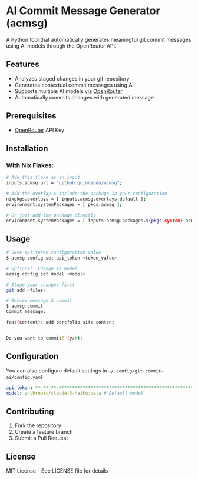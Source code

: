 # AI Commit Message Generator (acmsg)

A Python tool that automatically generates meaningful git commit messages using AI models through the OpenRouter API.

## Features

- Analyzes staged changes in your git repository
- Generates contextual commit messages using AI
- Supports multiple AI models via [OpenRouter](https://openrouter.ai)
- Automatically commits changes with generated message

## Prerequisites
- [OpenRouter](https://openrouter.ai/) API Key

## Installation

### With Nix Flakes:
```bash
# Add this flake as an input
inputs.acmsg.url = "github:quinneden/acmsg";

# Add the overlay & include the package in your configuration
nixpkgs.overlays = [ inputs.acmsg.overlays.default ];
environment.systemPackages = [ pkgs.acmsg ];

# Or just add the package directly
environment.systemPackages = [ inputs.acmsg.packages.${pkgs.system}.acmsg ];
```

## Usage

```bash
# Save api_token configuration value
$ acmsg config set api_token <token_value>

# Optional: Change AI model
acmsg config set model <model>

# Stage your changes first
git add <files>

# Review message & commit
$ acmsg commit
Commit message:

feat(content): add portfolio site content


Do you want to commit? (y/n):
```

## Configuration

You can also configure default settings in `~/.config/git-commit-ai/config.yaml`:

```yaml
api_token: **-**-**-****************************************************************
model: anthropic/claude-3-haiku:beta # Default model
```

## Contributing

1. Fork the repository
2. Create a feature branch
3. Submit a Pull Request

## License

MIT License - See LICENSE file for details
